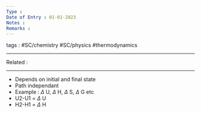 ```yaml
---
Type : 
Date of Entry : 01-01-2023
Notes : 
Remarks :  
---
```

 tags :  #SC/chemistry #SC/physics #thermodynamics
 
---
Related :  

---

- Depends on initial and final state
- Path independant
- Example : $\Delta$ U, $\Delta$ H, $\Delta$ S, $\Delta$ G etc
- U2-U1 = $\Delta$ U
- H2-H1 = $\Delta$ H